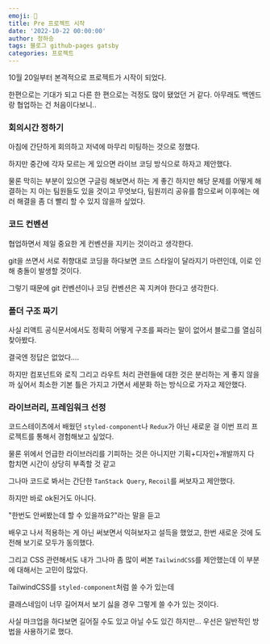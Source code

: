 ```yaml
---
emoji: 🔮
title: Pre 프로젝트 시작
date: '2022-10-22 00:00:00'
author: 정하승
tags: 블로그 github-pages gatsby
categories: 프로젝트
---
```


10월 20일부터 본격적으로 프로젝트가 시작이 되었다.

한편으로는 기대가 되고 다른 한 편으로는 걱정도 많이 됐었던 거 같다. 아무래도 백엔드랑 협업하는 건 처음이다보니..

### 회의시간 정하기

아침에 간단하게 회의하고 저녁에 마무리 미팅하는 것으로 정했다.

하지만 중간에 각자 모르는 게 있으면 라이브 코딩 방식으로 하자고 제안했다.

물론 막히는 부분이 있으면 구글링 해보면서 하는 게 좋긴 하지만 해당 문제를 어떻게 해결하는 지 아는 팀원들도 있을 것이고 무엇보다, 팀원끼리 공유를 함으로써 이후에는 에러 해결을 좀 더 빨리 할 수 있지 않을까 싶었다.

### 코드 컨벤션

협업하면서 제일 중요한 게 컨벤션을 지키는 것이라고 생각한다.

git을 쓰면서 서로 취향대로 코딩을 하다보면 코드 스타일이 달라지기 마련인데, 이로 인해 충돌이 발생할 것이다.

그렇기 때문에 git 컨벤션이나 코딩 컨벤션은 꼭 지켜야 한다고 생각한다.

### 폴더 구조 짜기

사실 리액트 공식문서에서도 정확히 어떻게 구조를 짜라는 말이 없어서 블로그를 열심히 찾아봤다.

결국엔 정답은 없었다....

하지만 컴포넌트와 로직 그리고 라우트 처리 관련들에 대한 것은 분리하는 게 좋지 않을까 싶어서 최소한 기본 틀은 가지고 가면서 세분화 하는 방식으로 가자고 제안했다.

### 라이브러리, 프레임워크 선정

코드스테이츠에서 배웠던 `styled-component`나 `Redux`가 아닌 새로운 걸 이번 프리 프로젝트를 통해서 경험해보고 싶었다.

물론 위에서 언급한 라이브러리를 기피하는 것은 아니지만 기획+디자인+개발까지 다 합치면 시간이 상당히 부족할 것 같고

그나마 코드로 봐서는 간단한 `TanStack Query`, `Recoil`를 써보자고 제안했다.

하지만 바로 ok된거도 아니다.

"한번도 안써봤는데 할 수 있을까요?"라는 말을 듣고

배우고 나서 적용하는 게 아닌 써보면서 익혀보자고 설득을 했었고, 한번 새로운 것에 도전해 보기로 모두가 동의했다.

그리고 CSS 관련해서도 내가 그나마 좀 많이 써본 `TailwindCSS`를 제안했는데 이 부분에 대해서는 고민이 많았다.

TailwindCSS를 `styled-component`처럼 쓸 수가 있는데

클래스네임이 너무 길어져서 보기 싫을 경우 그렇게 쓸 수가 있는 것이다.

사실 마크업을 하다보면 길어질 수도 있고 아닐 수도 있긴 하지만... 우선은 일반적인 방법을 사용하기로 했다.
